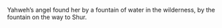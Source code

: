 Yahweh’s angel found her by a fountain of water in the wilderness, by the fountain on the way to Shur.